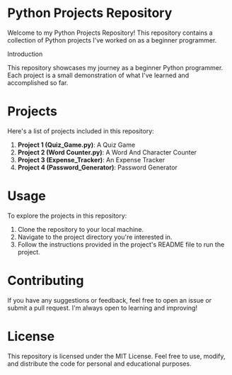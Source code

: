 # Python Projects Repository

Welcome to my Python Projects Repository! This repository contains a collection of Python projects I've worked on as a beginner programmer.

Introduction

This repository showcases my journey as a beginner Python programmer. Each project is a small demonstration of what I've learned and accomplished so far.

# Projects

Here's a list of projects included in this repository:

1. **Project 1 (Quiz_Game.py)**: A Quiz Game 
2. **Project 2 (Word Counter.py)**: A Word And Character Counter
3. **Project 3 (Expense_Tracker)**: An Expense Tracker
4. **Project 4 (Password_Generator)**: Password Generator
# Usage

To explore the projects in this repository:

1. Clone the repository to your local machine.
2. Navigate to the project directory you're interested in.
3. Follow the instructions provided in the project's README file to run the project.

# Contributing

If you have any suggestions or feedback, feel free to open an issue or submit a pull request. I'm always open to learning and improving!

# License

This repository is licensed under the MIT License. Feel free to use, modify, and distribute the code for personal and educational purposes.
